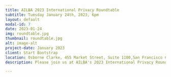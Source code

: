 ```yaml
---
title: AILBA 2023 International Privacy Roundtable
subtitle: Tuesday January 24th, 2023, 6pm
layout: default
modal-id: 7
date: 2023-01-24
img: roundtable.jpg
thumbnail: roundtable.jpg
alt: image-alt
project-date: January 2023
client: Start Bootstrap
location: Osborne Clarke, 455 Market Street, Suite 1100,San Francisco CA 94105
description: Please join us at AILBA's 2023 International Privacy Roundtable at Osborne Clarke's office in San Francisco at 6pm. Panelists are Felix Hilgert, Partner at Osborne Clarke, Kai Westerwelle, Partner at Bird & Bird, Anna Gassot, Senior Privacy Counsel at Uber and Guinevere Jobson, VP & General Counsel at Quantcast. We will host a networking reception following the panel discussion.

---
```

